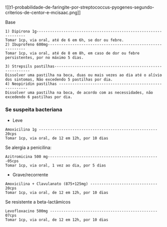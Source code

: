 
![[t1-probabilidade-de-faringite-por-streptococcus-pyogenes-segundo-criterios-de-centor-e-mcisaac.png]]

Base
```
1) Dipirona 1g-----------------------------------------------------------------
Tomar 1cp, via oral, até de 6 em 6h, se dor ou febre.
2) Ibuprofeno 600mg------------------------------------------------------------
Tomar 1cp, via oral, até de 8 em 8h, em caso de dor ou febre persistentes, por no máximo 5 dias.
```

```
3) Strepsils pastilhas-----------------------------------------------------------
Dissolver uma pastilha na boca, duas ou mais vezes ao dia até o alívio dos sintomas, Não excedendo 5 pastilhas por dia. 
4) Neopiridin pastilhas --------------------------------------------------------
Dissolver uma pastilha na boca, de acordo com as necessidades, não excedendo 6 pastilhas por dia.
```

### Se suspeita bacteriana
- Leve
```
Amoxicilina 1g ----------------------------------------------------- 20cps
Tomar 1cp, via oral, de 12 em 12h, por 10 dias
```
Se alergia a penicilina: 
```
Azitromicina 500 mg--------------------------------------------------05cps
Tomar 1cp, via oral, 1 vez ao dia, por 5 dias
```

- Grave/recorrente
```
Amoxicilina + Clavulanato (875+125mg) ------------------------------ 20cps
Tomar 1cp, via oral, de 12 em 12h, por 10 dias
```
Se resistente a beta-lactâmicos
```
Levofloxacino 500mg ------------------------------------------------ 07cps
Tomar 1cp, via oral, de 12 em 12h, por 10 dias
```




